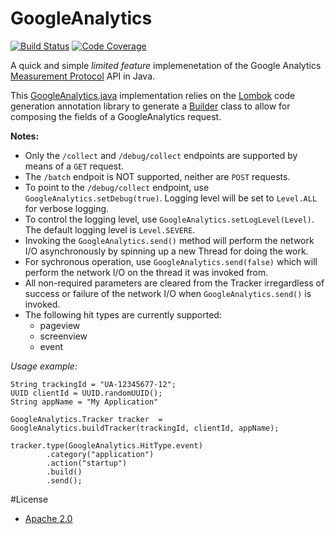 # GoogleAnalytics 
[![Build Status](https://travis-ci.org/akoscz/GoogleAnalytics.svg?branch=master)](https://travis-ci.org/akoscz/GoogleAnalytics) [![Code Coverage](https://img.shields.io/codecov/c/github/akoscz/GoogleAnalytics/master.svg)](https://codecov.io/github/akoscz/GoogleAnalytics?branch=master)


A quick and simple *limited feature* implemenetation of the Google Analytics [Measurement Protocol](https://developers.google.com/analytics/devguides/collection/protocol/v1/devguide) API in Java.

This [GoogleAnalytics.java](src/main/java/com/akoscz/googleanalytics/GoogleAnalytics.java) implementation relies on the [Lombok](https://projectlombok.org/index.html) code generation annotation library to generate a [Builder](https://projectlombok.org/features/Builder.html) class to allow for composing the fields of a GoogleAnalytics request.

**Notes:** 
* Only the `/collect` and `/debug/collect` endpoints are supported by means of a `GET` request.
* The `/batch` endpoit is NOT supported, neither are `POST` requests.
* To point to the `/debug/collect` endpoint, use `GoogleAnalytics.setDebug(true)`. Logging level will be set to `Level.ALL` for verbose logging.
* To control the logging level, use `GoogleAnalytics.setLogLevel(Level)`.  The default logging level is `Level.SEVERE`.
* Invoking the `GoogleAnalytics.send()` method will perform the network I/O asynchronously by spinning up a new Thread for doing the work.
* For sychronous operation, use `GoogleAnalytics.send(false)` which will perform the network I/O on the thread it was invoked from.
* All non-required parameters are cleared from the Tracker irregardless of success or failure of the network I/O when `GoogleAnalytics.send()` is invoked.
* The following hit types are currently supported:
    * pageview
    * screenview
    * event

*Usage example:*

    String trackingId = "UA-12345677-12";
    UUID clientId = UUID.randomUUID();
    String appName = "My Application"
    
    GoogleAnalytics.Tracker tracker  = GoogleAnalytics.buildTracker(trackingId, clientId, appName);
    
    tracker.type(GoogleAnalytics.HitType.event)
            .category("application")
            .action("startup")
            .build()
            .send();

#License

* [Apache 2.0](http://www.apache.org/licenses/LICENSE-2.0.html)
